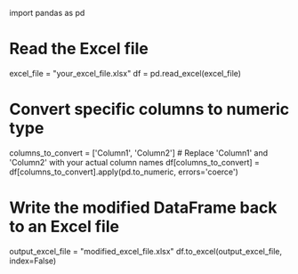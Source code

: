 import pandas as pd

# Read the Excel file
excel_file = "your_excel_file.xlsx"
df = pd.read_excel(excel_file)

# Convert specific columns to numeric type
columns_to_convert = ['Column1', 'Column2']  # Replace 'Column1' and 'Column2' with your actual column names
df[columns_to_convert] = df[columns_to_convert].apply(pd.to_numeric, errors='coerce')

# Write the modified DataFrame back to an Excel file
output_excel_file = "modified_excel_file.xlsx"
df.to_excel(output_excel_file, index=False)

